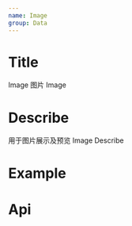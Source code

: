 ```yaml
---
name: Image
group: Data
---
```


# Title

Image 图片
Image

# Describe

用于图片展示及预览
Image Describe

# Example

# Api
